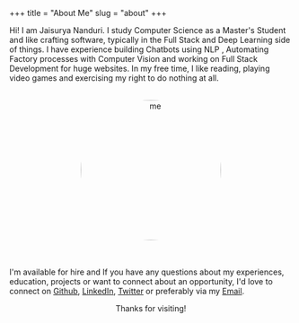 +++
title = "About Me"
slug = "about"
+++

Hi! I am Jaisurya Nanduri. I study Computer Science as a Master's Student and like crafting software, typically in the Full Stack and Deep Learning side of things. I have experience building Chatbots using NLP , Automating Factory processes with Computer Vision and working on Full Stack Development for huge websites. In my free time, I like reading, playing video games and exercising my right to do nothing at all.
<br><br>
<center><img src="/images/avatar.jpg" alt="me" class="me" style="border-radius:100%;width:250px"></center>
<br><br>

I'm available for hire and If you have any questions about my experiences, education, projects or want to connect about an opportunity, I'd love to connect on [Github]("https://github.com/jaisu-1/"), [LinkedIn]("https://www.linkedin.com/in/jaisuryananduri/"), [Twitter](https://twitter.com/Jaisu_1) or preferably via my [Email]("mailto:jaisunanduri1@gmail.com").
<center>Thanks for visiting!</center>
